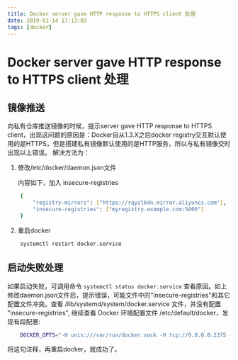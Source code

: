 ```yaml
---
title: Docker server gave HTTP response to HTTPS client 处理
date: 2019-01-14 17:13:03
tags: [docker]
---
```

# Docker server gave HTTP response to HTTPS client 处理

## 镜像推送

向私有仓库推送镜像的时候，提示server gave HTTP response to HTTPS client，出现这问题的原因是：Docker自从1.3.X之后docker registry交互默认使用的是HTTPS，但是搭建私有镜像默认使用的是HTTP服务，所以与私有镜像交时出现以上错误。
解决方法为：

1. 修改/etc/docker/daemon.json文件  

   内容如下，加入 insecure-registries  

```sh
    {
        "registry-mirrors": ["https://rqyzl64n.mirror.aliyuncs.com"],
        "insecure-registries": ["myregistry.example.com:5000"]
    }
```

2. 重启docker

```sh
    systemctl restart docker.service
```

## 启动失败处理

如果启动失败，可调用命令 `systemctl status docker.service` 查看原因。如上修改daemon.json文件后，提示错误，可能文件中的"insecure-registries"和其它配置文件冲突。查看 /lib/systemd/system/docker.service 文件，并没有配置 "insecure-registries", 继续查看 Docker 环境配置文件 /etc/default/docker，发现有段配置:

```sh
    DOCKER_OPTS="-H unix:///var/run/docker.sock -H tcp://0.0.0.0:2375 --insecure-registry 192.168.31.249"
```

将这句注释，再重启docker，就成功了。
